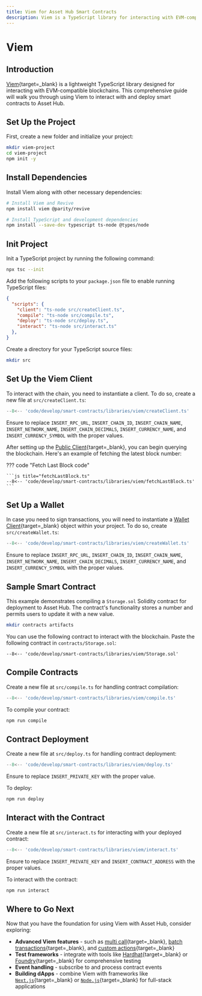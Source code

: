 ```yaml
---
title: Viem for Asset Hub Smart Contracts
description: Viem is a TypeScript library for interacting with EVM-compatible chains. This guide covers using Viem to deploy and interact with smart contracts on Asset Hub.
---
```


# Viem

## Introduction

[Viem](https://viem.sh/){target=\_blank} is a lightweight TypeScript library designed for interacting with EVM-compatible blockchains. This comprehensive guide will walk you through using Viem to interact with and deploy smart contracts to Asset Hub.

## Set Up the Project

First, create a new folder and initialize your project:

```bash
mkdir viem-project
cd viem-project
npm init -y
```

## Install Dependencies

Install Viem along with other necessary dependencies:

```bash
# Install Viem and Revive
npm install viem @parity/revive

# Install TypeScript and development dependencies
npm install --save-dev typescript ts-node @types/node
```

## Init Project

Init a TypeScript project by running the following command:

```bash
npx tsc --init
```

Add the following scripts to your `package.json` file to enable running TypeScript files:

```json
{
  "scripts": {
    "client": "ts-node src/createClient.ts",
    "compile": "ts-node src/compile.ts",
    "deploy": "ts-node src/deploy.ts",
    "interact": "ts-node src/interact.ts"
  },
}
```

Create a directory for your TypeScript source files:

```bash
mkdir src
```

## Set Up the Viem Client

To interact with the chain, you need to instantiate a client. To do so, create a new file at `src/createClient.ts`:

```typescript title="createClient.ts"
--8<-- 'code/develop/smart-contracts/libraries/viem/createClient.ts'
```

Ensure to replace `INSERT_RPC_URL`, `INSERT_CHAIN_ID`, `INSERT_CHAIN_NAME`, `INSERT_NETWORK_NAME`, `INSERT_CHAIN_DECIMALS`, `INSERT_CURRENCY_NAME`, and `INSERT_CURRENCY_SYMBOL` with the proper values.

After setting up the [Public Client](https://viem.sh/docs/clients/public#public-client){target=\_blank}, you can begin querying the blockchain. Here's an example of fetching the latest block number:


??? code "Fetch Last Block code"

    ```js title="fetchLastBlock.ts"
    --8<-- 'code/develop/smart-contracts/libraries/viem/fetchLastBlock.ts'
    ```

## Set Up a Wallet

In case you need to sign transactions, you will need to instantiate a [Wallet Client](https://viem.sh/docs/clients/wallet#wallet-client){target=\_blank} object within your project. To do so, create `src/createWallet.ts`:

```typescript title="createWallet.ts"
--8<-- 'code/develop/smart-contracts/libraries/viem/createWallet.ts'
```

Ensure to replace `INSERT_RPC_URL`, `INSERT_CHAIN_ID`, `INSERT_CHAIN_NAME`, `INSERT_NETWORK_NAME`, `INSERT_CHAIN_DECIMALS`, `INSERT_CURRENCY_NAME`, and `INSERT_CURRENCY_SYMBOL` with the proper values.

## Sample Smart Contract

This example demonstrates compiling a `Storage.sol` Solidity contract for deployment to Asset Hub. The contract's functionality stores a number and permits users to update it with a new value.

```bash
mkdir contracts artifacts
```

You can use the following contract to interact with the blockchain. Paste the following contract in `contracts/Storage.sol`:

```solidity title="Storage.sol"
--8<-- 'code/develop/smart-contracts/libraries/viem/Storage.sol'
```

## Compile Contracts

Create a new file at `src/compile.ts` for handling contract compilation:

```typescript title="compile.ts"
--8<-- 'code/develop/smart-contracts/libraries/viem/compile.ts'
```

To compile your contract:

```bash
npm run compile
```

## Contract Deployment


Create a new file at `src/deploy.ts` for handling contract deployment:

```typescript title="deploy.ts"
--8<-- 'code/develop/smart-contracts/libraries/viem/deploy.ts'
```

Ensure to replace `INSERT_PRIVATE_KEY` with the proper value.

To deploy:

```bash
npm run deploy
```

## Interact with the Contract

Create a new file at `src/interact.ts` for interacting with your deployed contract:

```typescript title="interact.ts"
--8<-- 'code/develop/smart-contracts/libraries/viem/interact.ts'
```

Ensure to replace `INSERT_PRIVATE_KEY` and `INSERT_CONTRACT_ADDRESS` with the proper values.

To interact with the contract:

```bash
npm run interact
```

## Where to Go Next

Now that you have the foundation for using Viem with Asset Hub, consider exploring:

- **Advanced Viem features** - such as [multi call](https://viem.sh/docs/contract/multicall#multicall){target=\_blank}, [batch transactions](https://viem.sh/docs/clients/transports/http#batch-json-rpc){target=\_blank}, and [custom actions](https://viem.sh/docs/clients/custom#extending-with-actions-or-configuration){target=\_blank}
- **Test frameworks** - integrate with tools like [Hardhat](https://hardhat.org/){target=\_blank} or [Foundry](https://book.getfoundry.sh/){target=\_blank} for comprehensive testing
- **Event handling** - subscribe to and process contract events
- **Building dApps** - combine Viem with frameworks like [`Next.js`](https://nextjs.org/docs){target=\_blank} or [`Node.js`](https://nodejs.org/en){target=\_blank} for full-stack applications